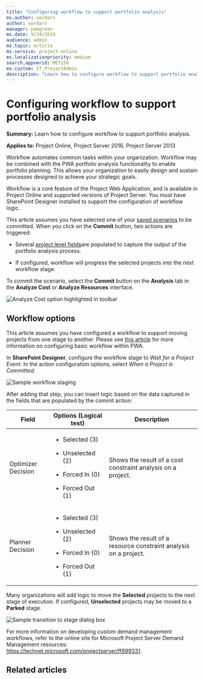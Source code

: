 ```yaml
---
title: "Configuring workflow to support portfolio analysis"
ms.author: serdars
author: serdars
manager: pamgreen
ms.date: 9/24/2019
audience: admin
ms.topic: article
ms.service: project-online
ms.localizationpriority: medium
search.appverid: MET150
ms.custom: IT_ProjectAdmin
description: "Learn how to configure workflow to support portfolio analysis."
---
```


# Configuring workflow to support portfolio analysis

**Summary:** Learn how to configure workflow to support portfolio analysis.

**Applies to:** Project Online, Project Server 2016, Project Server 2013

Workflow automates common tasks within your organization. Workflow may be combined with the PWA portfolio analysis functionality to enable portfolio planning. This allows your organization to easily design and sustain processes designed to achieve your strategic goals.

Workflow is a core feature of the Project Web Application, and is available in Project Online and supported versions of Project Server. You must have SharePoint Designer installed to support the configuration of workflow logic.

This article assumes you have selected one of your [saved scenarios](comparing-portfolio-scenarios.md) to be committed. When you click on the **Commit** button, two actions are triggered:

- Several [project level fields](prioritizing-the-portfolio-with-custom-fields.md)are populated to capture the output of the portfolio analysis process.

- If configured, workflow will progress the selected projects into the next workflow stage.

To commit the scenario, select the **Commit** button on the **Analysis** tab in the **Analyze Cost** or **Analyze Resources** interface.

![Analyze Cost option highlighted in toolbar](media/15-image1.png)

## Workflow options

This article assumes you have configured a workflow to support moving projects from one stage to another. Please see [this article](/project/create-a-sample-project-web-app-workflow) for more information on configuring basic workflow within PWA.

In **SharePoint Designer**, configure the workflow stage to *Wait for a Project Event*. In the action configuration options, select *When a Project is Committed*.

![Sample workflow staging](media/15-image2.png)

After adding that step, you can insert logic based on the data captured in the fields that are populated by the commit action:

<table>
<thead>
<tr class="header">
<th>Field</th>
<th>Options (Logical test)</th>
<th>Description</th>
</tr>
</thead>
<tbody>
<tr class="odd">
<td>Optimizer Decision</td>
<td><ul>
<li><p>Selected (3)</p></li>
<li><p>Unselected (2)</p></li>
<li><p>Forced In (0)</p></li>
<li><p>Forced Out (1)</p></li>
</ul></td>
<td>Shows the result of a cost constraint analysis on a project.</td>
</tr>
<tr class="even">
<td>Planner Decision</td>
<td><ul>
<li><p>Selected (3)</p></li>
<li><p>Unselected (2)</p></li>
<li><p>Forced In (0)</p></li>
<li><p>Forced Out (1)</p></li>
</ul></td>
<td>Shows the result of a resource constraint analysis on a project.</td>
</tr>
</tbody>
</table>

Many organizations will add logic to move the **Selected** projects to the next stage of execution. If configured, **Unselected** projects may be moved to a **Parked** stage.

![Sample transition to stage dialog box](media/15-image3.png)

For more information on developing custom demand management workflows, refer to the online site for Microsoft Project Server Demand Management resources: <https://technet.microsoft.com/projectserver/ff899331>.

## Related articles